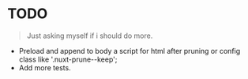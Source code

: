 # TODO

> Just asking myself if i should do more.

- Preload and append to body a script for html after pruning or config class like '.nuxt-prune--keep';
- Add more tests.
